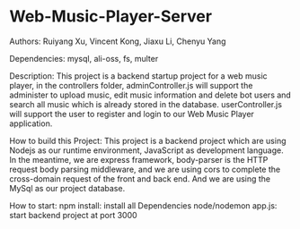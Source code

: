# Web-Music-Player-Server
Authors: Ruiyang Xu, Vincent Kong, Jiaxu Li, Chenyu Yang

Dependencies: mysql, ali-oss, fs, multer

Description: This project is a backend startup project for a web music player, in the controllers folder, 
adminController.js will support the administer to upload music, edit music information and delete bot users and search all music which is already stored in the database.
userController.js will support the user to register and login to our Web Music Player application.

How to build this Project: This project is a backend project which are using Nodejs as our runtime environment, JavaScript as development language. 
In the meantime, we are express framework, body-parser is the HTTP request body parsing middleware, and we are using cors to complete the cross-domain request of the front and back end. 
And we are using the MySql as our project database.

How to start: 
npm install: install all Dependencies
node/nodemon app.js: start backend project at port 3000
